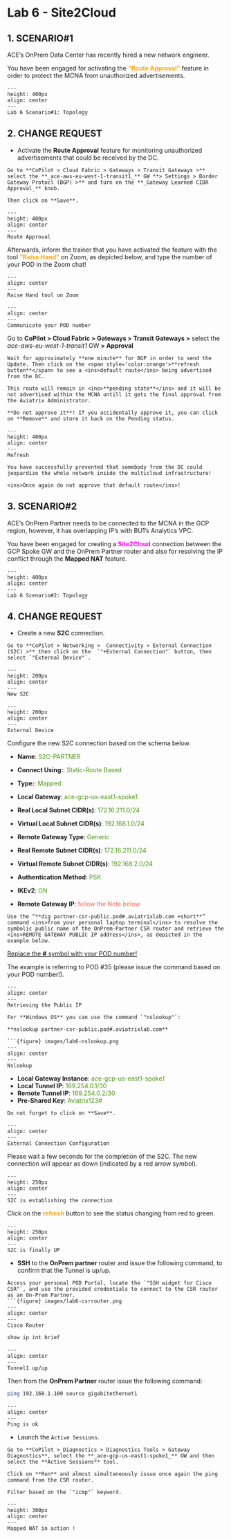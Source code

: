 # Lab 6 - Site2Cloud

## 1. SCENARIO#1

ACE’s OnPrem Data Center has recently hired a new network engineer.

You have been engaged for activating the <span style='color:orange'>**“Route Approval”**</span> feature in order to protect the MCNA from unauthorized advertisements.

```{figure} images/lab6-topology.png
---
height: 400px
align: center
---
Lab 6 Scenario#1: Topology
```

## 2. CHANGE REQUEST

- Activate the **Route Approval** feature for monitoring unauthorized advertisements that could be received by the DC.

```{tip}
Go to **CoPilot > Cloud Fabric > Gateways > Transit Gateways >** select the **_ace-aws-eu-west-1-transit1_** GW **> Settings > Border Gateway Protocl (BGP) >** and turn on the **_Gateway Learned CIDR Approval_** knob.

Then click on **Save**.
```

```{figure} images/lab6-routeapproval.png
---
height: 400px
align: center
---
Route Approval
```

Afterwards, inform the trainer that you have activated the feature with the tool <span style='color:orange'>**“Raise Hand”**</span> on Zoom, as depicted below, and type the number of your POD in the Zoom chat!

```{figure} images/lab6-raise.png
---
align: center
---
Raise Hand tool on Zoom
```

```{figure} images/lab6-inform.png
---
align: center
---
Communicate your POD number
```

Go to **CoPilot > Cloud Fabric > Gateways > Transit Gateways >** select the *ace-aws-eu-west-1-transit1* GW **> Approval**

```{note}
Wait for approximately **one minute** for BGP in order to send the Update. Then click on the <span style='color:orange'>**refresh button**</span> to see a <ins>default route</ins> being advertised from the DC.

This route will remain in <ins>**pending state**</ins> and it will be not advertised within the MCNA untill it gets the final approval from the Aviatrix Administrator.

**Do not approve it**! If you accidentally approve it, you can click on **Remove** and store it back on the Pending status.
```

```{figure} images/lab6-pending.png
---
height: 400px
align: center
---
Refresh
```

```{important}
You have successfully prevented that somebody from the DC could jeopardize the whole network inside the multicloud infrastructure! 

<ins>Once again do not approve that default route</ins>!
```

## 3. SCENARIO#2

ACE’s OnPrem Partner needs to be connected to the MCNA in the GCP region, however, it has overlapping IP’s with BU1’s Analytics VPC.

You have been engaged for creating a <span style='color:#FF00FF'>**Site2Cloud**</span>
 connection between the GCP Spoke GW and the OnPrem Partner router and also for resolving the IP conflict through the **Mapped NAT** feature.

```{figure} images/lab6-topology2.png
---
height: 400px
align: center
---
Lab 6 Scenario#2: Topology
```

## 4. CHANGE REQUEST

- Create a new **S2C** connection.

```{tip}
Go to **CoPilot > Networking >  Connectivity > External Connection (S2C) >** then click on the  `"+External Connection"` button, then select `"External Device"`.
```

```{figure} images/lab6-s2c.png
---
height: 200px
align: center
---
New S2C
```

```{figure} images/lab6-s2c100.png
---
height: 200px
align: center
---
External Device
```

Configure the new S2C connection based on the schema below.

- **Name**: <span style='color:#479608'>S2C-PARTNER</span>

- **Connect Using:**: <span style='color:#479608'>Static-Route Based</span>
- **Type:**: <span style='color:#479608'>Mapped</span>

- **Local Gateway**: <span style='color:#479608'>ace-gcp-us-east1-spoke1</span>

- **Real Local Subnet CIDR(s)**: <span style='color:#479608'>172.16.211.0/24</span>

- **Virtual Local Subnet CIDR(s)**: <span style='color:#479608'>192.168.1.0/24</span>

- **Remote Gateway Type**: <span style='color:#479608'>Generic</span>

- **Real Remote Subnet CIDR(s)**: <span style='color:#479608'>172.16.211.0/24</span>

- **Virtual Remote Subnet CIDR(s)**: <span style='color:#479608'>192.168.2.0/24</span>

- **Authentication Method**: <span style='color:#479608'>PSK</span>

- **IKEv2**: <span style='color:#479608'>ON</span>

- **Remote Gateway IP**:  <span style='color:tomato'>follow the Note below</span>

```{note}
Use the “**dig partner-csr-public.pod#.aviatrixlab.com +short**” command <ins>from your personal laptop terminal</ins> to resolve the symbolic public name of the OnPrem-Partner CSR router and retrieve the <ins>REMOTE GATEWAY PUBLIC IP address</ins>, as depicted in the example below.
```

<ins>Replace the **#** symbol with your POD number!</ins>

The example is referring to POD #35 (please issue the command based on your POD number!).

```{figure} images/lab6-podnumber.png
---
align: center
---
Retrieving the Public IP
```

```{tip}
For **Windows OS** you can use the command `"nslookup"`:

**nslookup partner-csr-public.pod#.aviatrixlab.com**

```{figure} images/lab6-nslookup.png
---
align: center
---
Nslookup 
```

  - **Local Gateway Instance**: <span style='color:#479608'>ace-gcp-us-east1-spoke1</span>
  -  **Local Tunnel IP**: <span style='color:#479608'>169.254.0.1/30</span>
  -  **Remote Tunnel IP**: <span style='color:#479608'>169.254.0.2/30</span>
  -  **Pre-Shared Key**: <span style='color:#479608'>Aviatrix123#</span>

```{important}
Do not forget to click on **Save**.
```

```{figure} images/lab6-finals2c.png
---
align: center
---
External Connection Configuration
```

Please wait a few seconds for the completion of the S2C. The new connection will appear as down (indicated by a red arrow symbol).

```{figure} images/lab6-notdone.png
---
height: 250px
align: center
---
S2C is establishing the connection
```

Click on the <span style='color:orange'>**refresh**</span>
 button to see the status changing from red to green.

```{figure} images/lab6-s2cok.png
---
height: 250px
align: center
---
S2C is finally UP
```

- **SSH** to the **OnPrem partner** router and issue the following command, to confirm that the Tunnel is up/up.

```{tip}
Access your personal POD Portal, locate the `"SSH widget for Cisco CSR"`, and use the provided credentials to connect to the CSR router as an On-Prem Partner.
```{figure} images/lab6-csrrouter.png
---
align: center
---
Cisco Router
```

```bash
show ip int brief
```

```{figure} images/lab6-tunnelup.png
---
align: center
---
Tunnel1 up/up
```

Then from the **OnPrem Partner** router issue the following command:

```bash
ping 192.168.1.100 source gigabitethernet1
```

```{figure} images/lab6-pingok2.png
---
align: center
---
Ping is ok
```

- Launch the `Active Sessions`.

```{tip}
Go to **CoPilot > Diagnostics > Diagnostics Tools > Gateway Diagnostics**, select the **_ace-gcp-us-east1-spoke1_** GW and then select the **Active Sessions** tool.

Click on **Run** and almost simultaneously issue once again the ping command from the CSR router.

Filter based on the `"icmp"` keyword.
```

```{figure} images/lab6-final.png
---
height: 300px
align: center
---
Mapped NAT in action !
```
